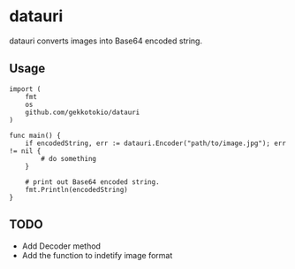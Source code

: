 # datauri
datauri converts images into Base64 encoded string.

## Usage
```golang
import (
    fmt
    os
    github.com/gekkotokio/datauri
)

func main() {
    if encodedString, err := datauri.Encoder("path/to/image.jpg"); err != nil {
        # do something 
    }

    # print out Base64 encoded string.
    fmt.Println(encodedString)
}
```

## TODO
- Add Decoder method
- Add the function to indetify image format